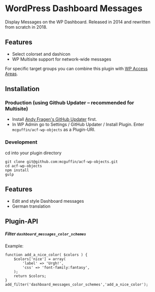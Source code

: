 WordPress Dashboard Messages
============================

Display Messages on the WP Dashboard. Released in 2014 and rewritten from scratch in 2018.

Features
--------
 - Select colorset and dashicon
 - WP Multisite support for network-wide messages

For specific target groups you can combine this plugin with
[WP Access Areas](http://wordpress.org/plugins/wp-access-areas/).

Installation
------------
### Production (using Github Updater – recommended for Multisite)
 - Install [Andy Fragen's GitHub Updater](https://github.com/afragen/github-updater) first.
 - In WP Admin go to Settings / GitHub Updater / Install Plugin. Enter `mcguffin/acf-wp-objects` as a Plugin-URI.

### Development
cd into your plugin directory
```
git clone git@github.com:mcguffin/acf-wp-objects.git
cd acf-wp-objects
npm install
gulp
```


Features
--------
- Edit and style Dashboard messages
- German translation

Plugin-API
----------

##### Filter `dashboard_messages_color_schemes`

Example:
```
function add_a_nice_color( $colors ) {
    $colors['nice'] = array(
        'label' => 'Urgh!',
        'css' => 'font-family:fantasy',
    );
    return $colors;
}
add_filter('dashboard_messages_color_schemes','add_a_nice_color');
```
